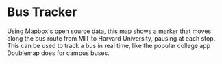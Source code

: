 # Bus Tracker
Using Mapbox's open source data, this map shows a marker that moves along the bus route from MIT to Harvard University, pausing at each stop. This can be used to track a bus in real time, like the popular college app Doublemap does for campus buses.
